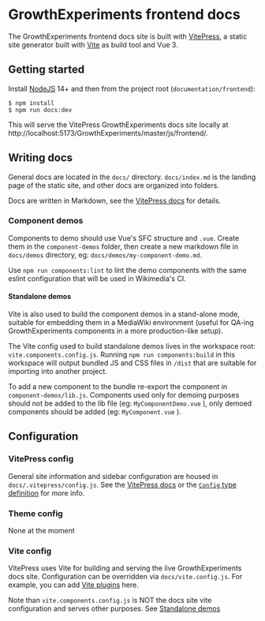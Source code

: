 # GrowthExperiments frontend docs

The GrowthExperiments frontend docs site is built with [VitePress](https://vitepress.vuejs.org/), a static site generator
built with [Vite](https://vitejs.dev/) as build tool and Vue 3.

## Getting started

Install [NodeJS](https://nodejs.org/) 14+ and then from the project root (`documentation/frontend`):

```
$ npm install
$ npm run docs:dev
```

This will serve the VitePress GrowthExperiments docs site locally at http://localhost:5173/GrowthExperiments/master/js/frontend/.

## Writing docs

General docs are located in the `docs/` directory. `docs/index.md` is the landing page of the static
site, and other docs are organized into folders.

Docs are written in Markdown, see the [VitePress docs](https://vitepress.vuejs.org/guide/markdown.html)
for details.

### Component demos

Components to demo should use Vue's SFC structure and `.vue`. Create them in the `component-demos` folder, then create a new markdown
file in `docs/demos` directory, eg: `docs/demos/my-component-demo.md`.

Use `npm run components:lint` to lint the demo components with the same eslint configuration that will be 
used in Wikimedia's CI.

#### Standalone demos

Vite is also used to build the component demos in a stand-alone mode, suitable for embedding them
in a MediaWiki environment (useful for QA-ing GrowthExperiments components in a more production-like setup).

The Vite config used to build standalone demos lives in the workspace root: `vite.components.config.js`.
Running `npm run components:build` in this workspace will output bundled JS and CSS files in `/dist` that
are suitable for importing into another project.

To add a new component to the bundle re-export the component in `component-demos/lib.js`. Components used only 
for demoing purposes should not be added to the lib file (eg: `MyComponentDemo.vue` ), only demoed components 
should be added (eg: `MyComponent.vue` ).

## Configuration

### VitePress config

General site information and sidebar configuration are housed in `docs/.vitepress/config.js`. See
the [VitePress docs](https://vitepress.vuejs.org/config/basics.html) or the
[`Config` type definition](https://github.com/vuejs/vitepress/blob/main/src/client/theme-default/config.ts)
for more info.

### Theme config

None at the moment

### Vite config

VitePress uses Vite for building and serving the live GrowthExperiments docs site. Configuration can be overridden via `docs/vite.config.js`. For example, you can add
[Vite plugins](https://vitejs.dev/plugins/) here. 

Note than `vite.components.config.js` is NOT the docs site vite configuration and serves other purposes. See [Standalone demos](#Standalone_demos)